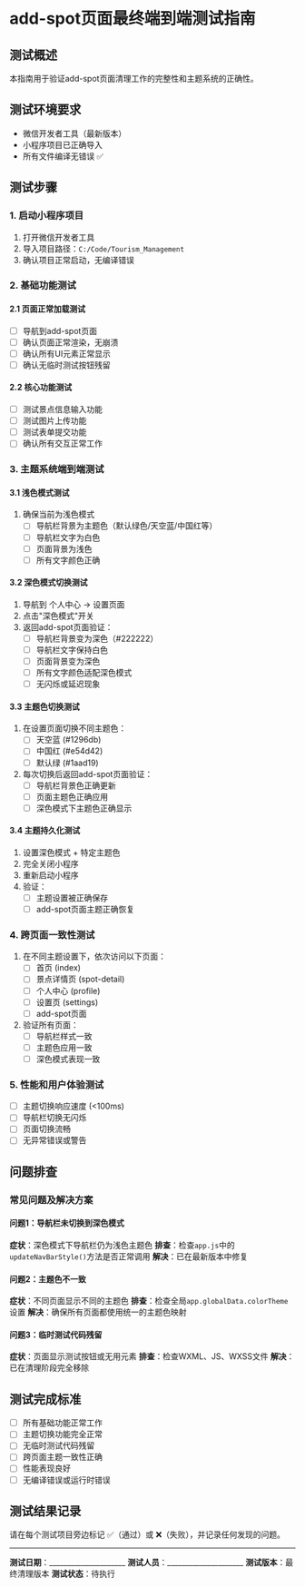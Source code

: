 # add-spot页面最终端到端测试指南

## 测试概述
本指南用于验证add-spot页面清理工作的完整性和主题系统的正确性。

## 测试环境要求
- 微信开发者工具（最新版本）
- 小程序项目已正确导入
- 所有文件编译无错误 ✅

## 测试步骤

### 1. 启动小程序项目
1. 打开微信开发者工具
2. 导入项目路径：`C:/Code/Tourism_Management`
3. 确认项目正常启动，无编译错误

### 2. 基础功能测试
#### 2.1 页面正常加载测试
- [ ] 导航到add-spot页面
- [ ] 确认页面正常渲染，无崩溃
- [ ] 确认所有UI元素正常显示
- [ ] 确认无临时测试按钮残留

#### 2.2 核心功能测试
- [ ] 测试景点信息输入功能
- [ ] 测试图片上传功能
- [ ] 测试表单提交功能
- [ ] 确认所有交互正常工作

### 3. 主题系统端到端测试

#### 3.1 浅色模式测试
1. 确保当前为浅色模式
   - [ ] 导航栏背景为主题色（默认绿色/天空蓝/中国红等）
   - [ ] 导航栏文字为白色
   - [ ] 页面背景为浅色
   - [ ] 所有文字颜色正确

#### 3.2 深色模式切换测试
1. 导航到 个人中心 → 设置页面
2. 点击"深色模式"开关
3. 返回add-spot页面验证：
   - [ ] 导航栏背景变为深色（#222222）
   - [ ] 导航栏文字保持白色
   - [ ] 页面背景变为深色
   - [ ] 所有文字颜色适配深色模式
   - [ ] 无闪烁或延迟现象

#### 3.3 主题色切换测试
1. 在设置页面切换不同主题色：
   - [ ] 天空蓝 (#1296db)
   - [ ] 中国红 (#e54d42)  
   - [ ] 默认绿 (#1aad19)
2. 每次切换后返回add-spot页面验证：
   - [ ] 导航栏背景色正确更新
   - [ ] 页面主题色正确应用
   - [ ] 深色模式下主题色正确显示

#### 3.4 主题持久化测试
1. 设置深色模式 + 特定主题色
2. 完全关闭小程序
3. 重新启动小程序
4. 验证：
   - [ ] 主题设置被正确保存
   - [ ] add-spot页面主题正确恢复

### 4. 跨页面一致性测试
1. 在不同主题设置下，依次访问以下页面：
   - [ ] 首页 (index)
   - [ ] 景点详情页 (spot-detail)
   - [ ] 个人中心 (profile)
   - [ ] 设置页 (settings)
   - [ ] add-spot页面
2. 验证所有页面：
   - [ ] 导航栏样式一致
   - [ ] 主题色应用一致
   - [ ] 深色模式表现一致

### 5. 性能和用户体验测试
- [ ] 主题切换响应速度 (<100ms)
- [ ] 导航栏切换无闪烁
- [ ] 页面切换流畅
- [ ] 无异常错误或警告

## 问题排查

### 常见问题及解决方案

#### 问题1：导航栏未切换到深色模式
**症状**：深色模式下导航栏仍为浅色主题色
**排查**：检查`app.js`中的`updateNavBarStyle()`方法是否正常调用
**解决**：已在最新版本中修复

#### 问题2：主题色不一致
**症状**：不同页面显示不同的主题色
**排查**：检查全局`app.globalData.colorTheme`设置
**解决**：确保所有页面都使用统一的主题色映射

#### 问题3：临时测试代码残留
**症状**：页面显示测试按钮或无用元素
**排查**：检查WXML、JS、WXSS文件
**解决**：已在清理阶段完全移除

## 测试完成标准
- [ ] 所有基础功能正常工作
- [ ] 主题切换功能完全正常
- [ ] 无临时测试代码残留
- [ ] 跨页面主题一致性正确
- [ ] 性能表现良好
- [ ] 无编译错误或运行时错误

## 测试结果记录
请在每个测试项目旁边标记 ✅（通过）或 ❌（失败），并记录任何发现的问题。

---
**测试日期**：_____________________
**测试人员**：_____________________
**测试版本**：最终清理版本
**测试状态**：待执行
